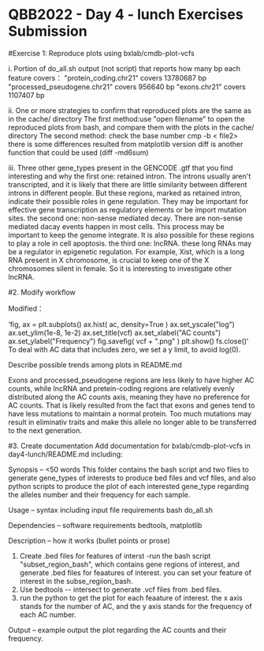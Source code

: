 # QBB2022 - Day 4 - lunch Exercises Submission

#Exercise 1: Reproduce plots using bxlab/cmdb-plot-vcfs

i. Portion of do_all.sh output (not script) that reports how many bp each feature covers：
"protein_coding.chr21" covers 13780687 bp
"processed_pseudogene.chr21" covers 956640 bp
"exons.chr21" covers 1107407 bp

ii. One or more strategies to confirm that reproduced plots are the same as in the cache/ directory
The first method:use "open filename" to open the reproduced plots from bash, and compare them with the plots in the cache/ directory
The second method: check the base number
cmp -b <file1> < file2> there is some differences resulted from matplotlib version
diff is another function that could be used (diff -md6sum)



iii. Three other gene_types present in the GENCODE .gtf that you find interesting and why
the first one: retained intron. The introns usually aren't transcripted, and it is likely that there are little similarity between different introns in different people. But these regions, marked as retained intron, indicate their possible roles in gene regulation. They may be important for effective gene transcription as regulatory elements or be import mutation sites.
the second one: non-sense mediated decay. There are non-sense mediated dacay events happen in most cells. This process may be important to keep the genome integrate. It is also possible for these regions to play a role in cell apoptosis.
the third one: lncRNA. these long RNAs may be a regulator in epigenetic regulation. For example, Xist, which is a long RNA present in X chromosome, is crucial to keep one of the X chromosomes silent in female. So it is interesting to investigate other lncRNA.

#2. Modify workflow

Modified：

‘fig, ax = plt.subplots()
ax.hist( ac, density=True )
ax.set_yscale("log")
ax.set_ylim(1e-8, 1e-2)
ax.set_title(vcf)
ax.set_xlabel("AC counts")
ax.set_ylabel("Frequency")
fig.savefig( vcf + ".png" )
plt.show()
fs.close()’
To deal with AC data that includes zero, we set a y limit, to avoid log(0).

Describe possible trends among plots in README.md

Exons and processed_pseudogene regions are less likely to have higher AC counts, while lncRNA and pretein-coding regions are relatively evenly distributed along the AC counts axis, meaning they have no preference for AC counts. That is likely resulted from the fact that exons and genes tend to have less mutations to maintain a normal protein. Too much mutations may result in eliminativ traits and make this allele no longer able to be transferred to the next generation.


#3. Create documentation
Add documentation for bxlab/cmdb-plot-vcfs in day4-lunch/README.md including:

Synopsis – <50 words
This folder contains the bash script and two files to generate gene_types of interests to produce bed files and vcf files, and also python scripts to produce the plot of each interested gene_type regarding the alleles number and their frequency for each sample. 

Usage – syntax including input file requirements
bash do_all.sh <thing1> <thing2>

Dependencies – software requirements
bedtools, matplotlib

Description – how it works (bullet points or prose)
1. Create .bed files for features of interst
-run the bash script "subset_region_bash", which contains gene regions of interest, and generate .bed files for feaatures of interest. you can set your feature of interest in the subse_regiion_bash.
2. Use bedtools -- intersect  to generate .vcf files from .bed files.
3. run the python to get the plot for each feaature of interest. the x axis stands for the number of AC, and the y axis stands for the frequency of  each AC number.

Output – example output
the plot regarding the AC counts and their frequency.

















